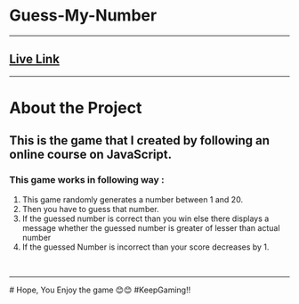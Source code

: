 # Guess-My-Number
---
## [Live Link](https://d-big-b.github.io/Guess-My-Number/)
---
# About the Project
## This is the game that I created by following an online course on JavaScript.<br/>
### This game works in following way :
1. This game randomly generates a number between 1 and 20.
2. Then you have to guess that number.
3. If the guessed number is correct than you win else there displays a message whether the guessed number is greater of lesser than actual number
4. If the guessed Number is incorrect than your score decreases by 1.
<br/>
<hr/>
# Hope, You Enjoy the game 😊😊 #KeepGaming!!
